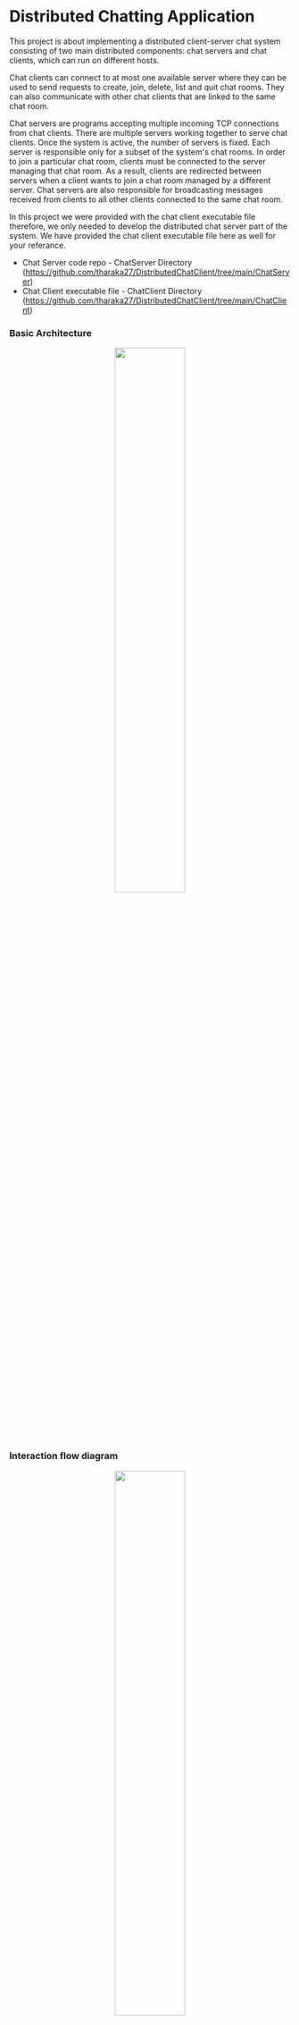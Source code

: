# Distributed Chatting Application

This project is about implementing a distributed client-server chat system consisting of two main distributed components: chat servers and chat clients, which can run on different hosts.

Chat clients can connect to at most one available server where they can be used to send requests to create, join, delete, list and quit chat rooms. They can also communicate with other chat clients that are linked to the same chat room.

Chat servers are programs accepting multiple incoming TCP connections from chat clients. There are multiple servers working together to serve chat clients. Once the system is active, the number of servers is fixed. Each server is responsible only for a subset of the system's chat rooms. In order to join a particular chat room, clients must be connected to the server managing that chat room. As a result, clients are redirected between servers when a client wants to join a chat room managed by a different server. Chat servers are also responsible for broadcasting messages received from clients to all other clients connected to the same chat room.

In this project we were provided with the chat client executable file therefore, we only needed to develop the distributed chat server part of the system. We have provided the chat client executable file here as well for your referance.

* Chat Server code repo - ChatServer Directory (https://github.com/tharaka27/DistributedChatClient/tree/main/ChatServer)
* Chat Client executable file - ChatClient Directory (https://github.com/tharaka27/DistributedChatClient/tree/main/ChatClient)

### Basic Architecture

<p align="center">
  <image src = https://github.com/tharaka27/DistributedChatClient/blob/main/Project%20Documents/Basic_Architecture.PNG width="50%" height="50%">
</p>

### Interaction flow diagram

<p align="center">
  <image src = https://github.com/tharaka27/DistributedChatClient/blob/main/Project%20Documents/Interaction_Diagram.PNG width="50%" height="50%">
</p>